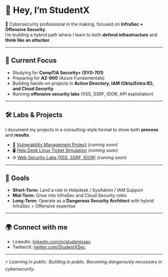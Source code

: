 # 👋 Hey, I’m StudentX  

🚀 Cybersecurity professional in the making, focused on **InfraSec + Offensive Security**.  
I’m building a hybrid path where I learn to both **defend infrastructure** and **think like an attacker**.  

---

## 🔐 Current Focus
- Studying for **CompTIA Security+ (SY0-701)**  
- Preparing for **AZ-900** (Azure Fundamentals)  
- Building hands-on projects in **Active Directory, IAM (Okta/Entra ID), and Cloud Security**  
- Running **offensive security labs** (XSS, SSRF, IDOR, API exploitation)  

---

## 🛠️ Labs & Projects
I document my projects in a consulting-style format to show both **process** and **results**.  

- 🔧 [Vulnerability Management Project](#) *(coming soon)*  
- 🖥️ [Help Desk Linux Ticket Simulation](#) *(coming soon)*  
- 🌐 [Web Security Labs (XSS, SSRF, IDOR)](#) *(coming soon)*  

---

## 🎯 Goals
- **Short-Term:** Land a role in Helpdesk / SysAdmin / IAM Support  
- **Mid-Term:** Grow into InfraSec and Cloud Security roles  
- **Long-Term:** Operate as a **Dangerous Security Architect** with hybrid InfraSec + Offensive expertise  

---

## 🌍 Connect with me
- LinkedIn: [linkedin.com/in/studentxsec](https://linkedin.com/in/studentxsec)  
- Twitter/X: [twitter.com/StudentXSec](https://twitter.com/StudentXSec)  

---

⚡ *Learning in public. Building in public. Becoming dangerously necessary in cybersecurity.*
